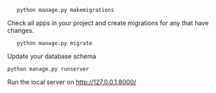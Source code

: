 ```shell
   python manage.py makemigrations
```
Check all apps in your project and create migrations for any that have changes.

```shell
   python manage.py migrate
```
Update your database schema

```shell
python manage.py runserver
```
Run the local server on http://127.0.0.1:8000/